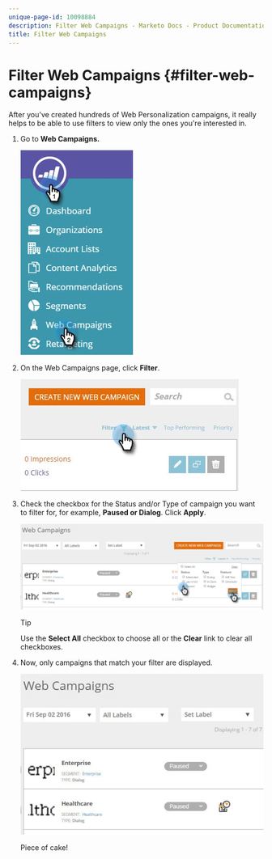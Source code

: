 ```yaml
---
unique-page-id: 10098884
description: Filter Web Campaigns - Marketo Docs - Product Documentation
title: Filter Web Campaigns
---
```


# Filter Web Campaigns {#filter-web-campaigns}

After you've created hundreds of Web Personalization campaigns, it really helps to be able to use filters to view only the ones you're interested in. 

1. Go to **Web Campaigns.**

   ![](assets/web-campaigns-hand-8.jpg)

1. On the Web Campaigns page, click **Filter**.

   ![](assets/web-campaigns-page-filter-hand.jpg)

1. Check the checkbox for the Status and/or Type of campaign you want to filter for, for example, **Paused **or** Dialog**. Click **Apply**.

   ![](assets/web-campaigns-filters-hands.jpg)

   >[!TIP]
   >
   >Use the **Select All** checkbox to choose all or the **Clear** link to clear all checkboxes.

1. Now, only campaigns that match your filter are displayed.

   ![](assets/web-campaigns-filter-only-paused.jpg)

   Piece of cake!


